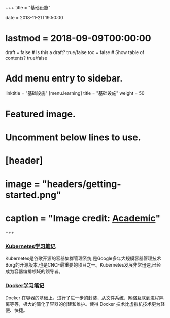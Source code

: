 +++
title = "基础设施"

date = 2018-11-21T19:50:00
# lastmod = 2018-09-09T00:00:00

draft = false  # Is this a draft? true/false
toc = false  # Show table of contents? true/false

# Add menu entry to sidebar.
linktitle = "基础设施"
[menu.learning]
  title = "基础设施"
  weight = 50

# Featured image.
# Uncomment below lines to use.
# [header]
# image = "headers/getting-started.png"
# caption = "Image credit: [**Academic**](https://github.com/gcushen/hugo-academic/)"
+++

### [Kubernetes学习笔记](https://skyao.io/learning-kubernetes/)

Kubernetes是谷歌开源的容器集群管理系统,是Google多年大规模容器管理技术Borg的开源版本,也是CNCF最重要的项目之一。Kubernetes发展非常迅速,已经成为容器编排领域的领导者。

### [Docker学习笔记](https://skyao.io/learning-docker/)

Docker 在容器的基础上，进行了进一步的封装，从文件系统、网络互联到进程隔离等等，极大的简化了容器的创建和维护。使得 Docker 技术比虚拟机技术更为轻便、快捷。
